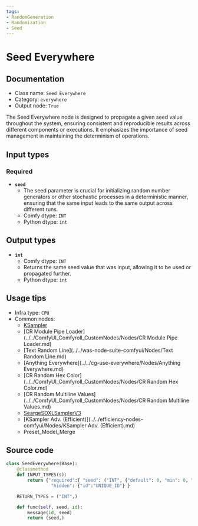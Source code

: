 ```yaml
---
tags:
- RandomGeneration
- Randomization
- Seed
---
```


# Seed Everywhere
## Documentation
- Class name: `Seed Everywhere`
- Category: `everywhere`
- Output node: `True`

The Seed Everywhere node is designed to propagate a given seed value throughout the system, ensuring consistent and reproducible results across different components or executions. It emphasizes the importance of seed management in maintaining the determinism of operations.
## Input types
### Required
- **`seed`**
    - The seed parameter is crucial for initializing random number generators or other stochastic processes in a deterministic manner, ensuring that the same input leads to the same output across different runs.
    - Comfy dtype: `INT`
    - Python dtype: `int`
## Output types
- **`int`**
    - Comfy dtype: `INT`
    - Returns the same seed value that was input, allowing it to be used or propagated further.
    - Python dtype: `int`
## Usage tips
- Infra type: `CPU`
- Common nodes:
    - [KSampler](../../Comfy/Nodes/KSampler.md)
    - [CR Module Pipe Loader](../../ComfyUI_Comfyroll_CustomNodes/Nodes/CR Module Pipe Loader.md)
    - [Text Random Line](../../was-node-suite-comfyui/Nodes/Text Random Line.md)
    - [Anything Everywhere](../../cg-use-everywhere/Nodes/Anything Everywhere.md)
    - [CR Random Hex Color](../../ComfyUI_Comfyroll_CustomNodes/Nodes/CR Random Hex Color.md)
    - [CR Random Multiline Values](../../ComfyUI_Comfyroll_CustomNodes/Nodes/CR Random Multiline Values.md)
    - [SeargeSDXLSamplerV3](../../SeargeSDXL/Nodes/SeargeSDXLSamplerV3.md)
    - [KSampler Adv. (Efficient)](../../efficiency-nodes-comfyui/Nodes/KSampler Adv. (Efficient).md)
    - Preset_Model_Merge



## Source code
```python
class SeedEverywhere(Base):
    @classmethod
    def INPUT_TYPES(s):
        return {"required":{ "seed": ("INT", {"default": 0, "min": 0, "max": 0xffffffffffffffff}) },
                 "hidden": {"id":"UNIQUE_ID"} }

    RETURN_TYPES = ("INT",)

    def func(self, seed, id):
        message(id, seed)
        return (seed,)

```
